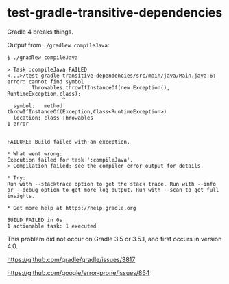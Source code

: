 # test-gradle-transitive-dependencies
Gradle 4 breaks things.

Output from `./gradlew compileJava`:
```
$ ./gradlew compileJava

> Task :compileJava FAILED
<...>/test-gradle-transitive-dependencies/src/main/java/Main.java:6: error: cannot find symbol
        Throwables.throwIfInstanceOf(new Exception(), RuntimeException.class);
                  ^
  symbol:   method throwIfInstanceOf(Exception,Class<RuntimeException>)
  location: class Throwables
1 error


FAILURE: Build failed with an exception.

* What went wrong:
Execution failed for task ':compileJava'.
> Compilation failed; see the compiler error output for details.

* Try:
Run with --stacktrace option to get the stack trace. Run with --info or --debug option to get more log output. Run with --scan to get full insights.

* Get more help at https://help.gradle.org

BUILD FAILED in 0s
1 actionable task: 1 executed
```

This problem did not occur on Gradle 3.5 or 3.5.1, and first occurs in version 4.0.

https://github.com/gradle/gradle/issues/3817

https://github.com/google/error-prone/issues/864
